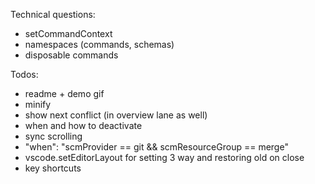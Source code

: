 Technical questions:

- setCommandContext
- namespaces (commands, schemas)
- disposable commands

Todos:

- readme + demo gif
- minify
- show next conflict (in overview lane as well)
- when and how to deactivate
- sync scrolling
- "when": "scmProvider == git && scmResourceGroup == merge"
- vscode.setEditorLayout for setting 3 way and restoring old on close
- key shortcuts
